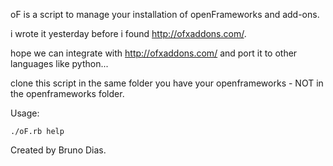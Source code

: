 oF is a script to manage your installation of openFrameworks and add-ons.

i wrote it yesterday before i found http://ofxaddons.com/.

hope we can integrate with http://ofxaddons.com/ and port it to other languages like python...


clone this script in the same folder you have your openframeworks - NOT in the openframeworks folder.


Usage:
	
	./oF.rb help
	
	
Created by Bruno Dias.